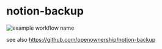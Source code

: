 # notion-backup

![example workflow name](https://github.com/jckleiner/notion-backup/workflows/notion-backup-workflow/badge.svg?branch=master)

see also https://github.com/openownership/notion-backup
